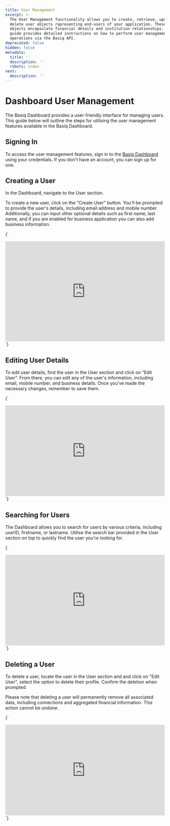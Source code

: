 ```yaml
---
title: User Management
excerpt: >-
  The User Management functionality allows you to create, retrieve, update, and
  delete user objects representing end-users of your application. These user
  objects encapsulate financial details and institution relationships. This
  guide provides detailed instructions on how to perform user management
  operations via the Basiq API.
deprecated: false
hidden: false
metadata:
  title: ''
  description: ''
  robots: index
next:
  description: ''
---
```

# Dashboard User Management

The Basiq Dashboard provides a user-friendly interface for managing users. This guide below will outline the steps for utilising the user management features available in the Basiq Dashboard.

## Signing In

To access the user management features, sign in to the [Basiq Dashboard](https://dashboard.basiq.io/) using your credentials. If you don't have an account, you can sign up for one.

## Creating a User

In the Dashboard, navigate to the User section. 

To create a new user, click on the "Create User" button. You'll be prompted to provide the user's details, including email address and mobile number. Additionally, you can input other optional details such as first name, last name, and if you are enabled for business application you can also add business information.

<HTMLBlock>{`
<div style="position: relative; padding-bottom: calc(54.55861070911722% + 41px); height: 0; width: 100%;"><iframe src="https://demo.arcade.software/811pZnSrHOXdbQTpMvY3?embed" title="Basiq - Creating a User" frameborder="0" loading="lazy" webkitallowfullscreen mozallowfullscreen allowfullscreen allow="clipboard-write" style="position: absolute; top: 0; left: 0; width: 100%; height: 100%;color-scheme: light;"></iframe></div>
`}</HTMLBlock>

## Editing User Details

To edit user details, find the user in the User section and click on "Edit User". From there, you can edit any of the user's information, including email, mobile number, and business details. Once you've made the necessary changes, remember to save them.

<HTMLBlock>{`
<div style="position: relative; padding-bottom: calc(48.645833333333336% + 41px); height: 0; width: 100%;"><iframe src="https://demo.arcade.software/EW7UcJqWkflAVYK9hSCR?embed" title="Basiq - Editing User Details" frameborder="0" loading="lazy" webkitallowfullscreen mozallowfullscreen allowfullscreen allow="clipboard-write" style="position: absolute; top: 0; left: 0; width: 100%; height: 100%;color-scheme: light;"></iframe></div>
`}</HTMLBlock>

## Searching for Users

The Dashboard allows you to search for users by various criteria, including userID, firstname, or lastname. Utilise the search bar provided in the User section on top to quickly find the user you're looking for.

<HTMLBlock>{`
<div style="position: relative; padding-bottom: calc(48.645833333333336% + 41px); height: 0; width: 100%;"><iframe src="https://demo.arcade.software/p6ca0zymtHkDgVRaS7zc?embed" title="Basiq - Search" frameborder="0" loading="lazy" webkitallowfullscreen mozallowfullscreen allowfullscreen allow="clipboard-write" style="position: absolute; top: 0; left: 0; width: 100%; height: 100%;color-scheme: light;"></iframe></div>
`}</HTMLBlock>

## Deleting a User

To delete a user, locate the user in the User section and and click on "Edit User", select the option to delete their profile. Confirm the deletion when prompted. 

Please note that deleting a user will permanently remove all associated data, including connections and aggregated financial information. This action cannot be undone.

<HTMLBlock>{`
<div style="position: relative; padding-bottom: calc(48.645833333333336% + 41px); height: 0; width: 100%;"><iframe src="https://demo.arcade.software/O1grn1WZSFt2uOPqK1I8?embed" title="Basiq - Delete User" frameborder="0" loading="lazy" webkitallowfullscreen mozallowfullscreen allowfullscreen allow="clipboard-write" style="position: absolute; top: 0; left: 0; width: 100%; height: 100%;color-scheme: light;"></iframe></div>
`}</HTMLBlock>
